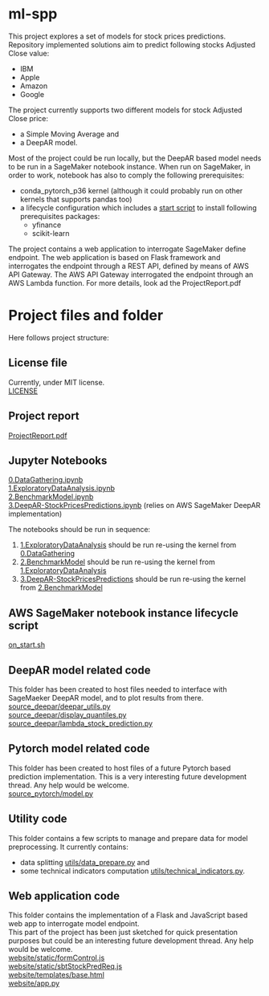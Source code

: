# ml-spp

This project explores a set of models for stock prices predictions.
Repository implemented solutions aim to predict following stocks Adjusted Close value:

* IBM
* Apple
* Amazon
* Google

The project currently supports two different models for stock  Adjusted Close price:
* a Simple Moving Average and
* a DeepAR model.


Most of the project could be run locally, but the DeepAR based model needs to be run in a SageMaker notebook instance.
When run on SageMaker, in order to work, notebook has also to comply the following prerequisites:
* conda_pytorch_p36 kernel (although it could probably run on other kernels that supports pandas too)
* a lifecycle configuration which includes a [start script](on_start.sh) to install following prerequisites packages:
    * yfinance
    * scikit-learn  

The project contains a web application to interrogate SageMaker define endpoint.
The web application is based on Flask framework and interrogates the endpoint through a REST API, defined by means of
AWS API Gateway.
The AWS API Gateway interrogated the endpoint through an AWS Lambda function. For more details, look ad the ProjectReport.pdf


# Project files and folder
Here follows project structure:

## License file
Currently, under MIT license.\
[LICENSE](LICENSE)

## Project report
[ProjectReport.pdf](ProjectReport.pdf)

## Jupyter Notebooks
[0.DataGathering.ipynb](0.DataGathering.ipynb)\
[1.ExploratoryDataAnalysis.ipynb](1.ExploratoryDataAnalysis.ipynb)\
[2.BenchmarkModel.ipynb](2.BenchmarkModel.ipynb)\
[3.DeepAR-StockPricesPredictions.ipynb](3.DeepAR-StockPricesPredictions.ipynb) (relies on AWS SageMaker DeepAR implementation)

The notebooks should be run in sequence:
1. [1.ExploratoryDataAnalysis](1.ExploratoryDataAnalysis.ipynb) should be run re-using the kernel from [0.DataGathering](0.DataGathering.ipynb)
2. [2.BenchmarkModel](2.BenchmarkModel.ipynb) should be run re-using the kernel from [1.ExploratoryDataAnalysis](1.ExploratoryDataAnalysis.ipynb)
3. [3.DeepAR-StockPricesPredictions](3.DeepAR-StockPricesPredictions.ipynb) should be run re-using the kernel from [2.BenchmarkModel](2.BenchmarkModel.ipynb)

## AWS SageMaker notebook instance lifecycle script
[on_start.sh](on_start.sh)

## DeepAR model related code
This folder has been created to host files needed to interface with SageMaeker DeepAR model,
and to plot results from there.\
[source_deepar/deepar_utils.py](source_deepar/deepar_utils.py)\
[source_deepar/display_quantiles.py](source_deepar/display_quantiles.py)\
[source_deepar/lambda_stock_prediction.py](source_deepar/lambda_stock_prediction.py)

## Pytorch model related code
This folder has been created to host files of a future Pytorch based prediction implementation.
This is a very interesting future development thread. Any help would be welcome.\
[source_pytorch/model.py](source_pytorch/model.py)

## Utility code
This folder contains a few scripts to manage and prepare data for model preprocessing.
It currently contains:
* data splitting [utils/data_prepare.py](utils/data_prepare.py) and
* some technical indicators computation [utils/technical_indicators.py](utils/technical_indicators.py).

## Web application code
This folder contains the implementation of a Flask and JavaScript based web app to interrogate model endpoint.\
This part of the project has been just sketched for quick presentation purposes but could be an interesting future development thread. Any help would be welcome.\
[website/static/formControl.js](website/static/formControl.js)\
[website/static/sbtStockPredReq.js](website/static/sbtStockPredReq.js)\
[website/templates/base.html](website/templates/base.html)\
[website/app.py](website/app.py)